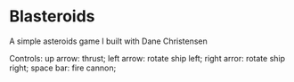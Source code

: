 # Blasteroids
A simple asteroids game I built with Dane Christensen

Controls:
up arrow: thrust;
left arrow: rotate ship left;
right arror: rotate ship right;
space bar: fire cannon;

